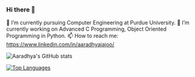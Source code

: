 ### Hi there 👋

<!--
**aaradhyajajoo/aaradhyajajoo** is a ✨ _special_ ✨ repository because its `README.md` (this file) appears on your GitHub profile.

Here are some ideas to get you started:

🔭 I’m currently working on Advanced C Programming, Object Oriented Programming in Python. 
- 🌱 I’m currently learning ...
- 👯 I’m looking to collaborate on ...
- 🤔 I’m looking for help with ...
- 💬 Ask me about ...
- 📫 How to reach me: ...
- 😄 Pronouns: ...
- ⚡ Fun fact: ...
-->


🌱 I’m currently pursuing Computer Engineering at Purdue University. 
🔭 I’m currently working on Advanced C Programming, Object Oriented Programming in Python. 
📫 How to reach me: https://www.linkedin.com/in/aaradhyajajoo/


![Aaradhya's GitHub stats](https://github-readme-stats.vercel.app/api?username=aaradhyajajoo&show_icons=true&theme=radical&count_private=true)

[![Top Languages](https://github-readme-stats.vercel.app/api/top-langs/?username=aaradhyajajoo&layout=compact)](https://github.com/aaradhyajajoo/github-readme-stats)

